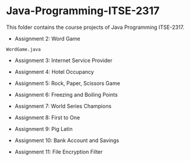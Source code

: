 # Java-Programming-ITSE-2317

This folder contains the course projects of Java Programming ITSE-2317. 

- Assignment 2: Word Game 

 `WordGame.java`

- Assignment 3: Internet Service Provider 

- Assignment 4: Hotel Occupancy

- Assignment 5: Rock, Paper, Scissors Game

- Assignment 6: Freezing and Boiling Points

- Assignment 7: World Series Champions

- Assignment 8: First to One

- Assignment 9: Pig Latin

- Assignment 10: Bank Account and Savings

- Assignment 11: File Encryption Filter
